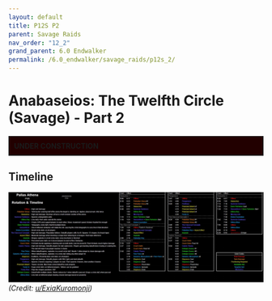```yaml
---
layout: default
title: P12S P2
parent: Savage Raids
nav_order: "12_2"
grand_parent: 6.0 Endwalker
permalink: /6.0_endwalker/savage_raids/p12s_2/
---
```


# Anabaseios: The Twelfth Circle (Savage) - Part 2

<div style="background-color: #200 ; padding: 10px; border: 1px solid;"><b>UNDER CONSTRUCTION</b></div>

## Timeline
![](images/timeline.jpg)
*(Credit: [u/ExiaKuromonji](https://www.reddit.com/r/ffxiv/comments/141y028/spoiler64_p12s_part_2_timeline_and_abilities/))*
